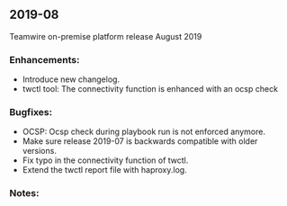 ## 2019-08
Teamwire on-premise platform release August 2019

### Enhancements:
- Introduce new changelog.
- twctl tool: The connectivity function is enhanced with an ocsp check 

### Bugfixes:
- OCSP: Ocsp check during playbook run is not enforced anymore.
- Make sure release 2019-07 is backwards compatible with older versions.
- Fix typo in the connectivity function of twctl.
- Extend the twctl report file with haproxy.log.

### Notes:
